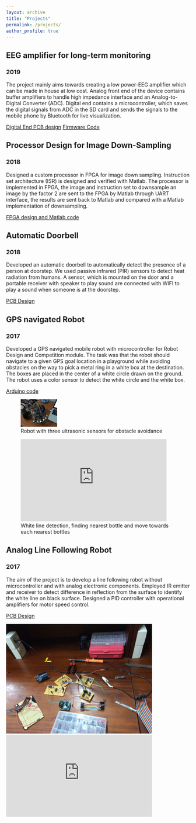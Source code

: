 ```yaml
---
layout: archive
title: "Projects"
permalink: /projects/
author_profile: true
---
```


## EEG amplifier for long-term monitoring
### 2019
The project mainly aims towards creating a low power-EEG amplifier which can be made in house at low cost. Analog front end of the device contains buffer amplifiers to handle high impedance interface and an Analog-to-Digital Converter (ADC). Digital end contains a microcontroller, which saves the digital signals from ADC in the SD card and sends the signals to the mobile phone by Bluetooth for live visualization. 

[Digital End PCB design](https://github.com/Senthurbavan/EEG_amplifier_digitalEnd_PCB)
[Firmware Code](https://github.com/Senthurbavan/EEG_amplifier_firmware)


## Processor Design for Image Down-Sampling
### 2018
Designed a custom processor in FPGA for image down sampling. Instruction set architecture (ISR) is designed and verified with Matlab. The processor is implemented in FPGA, the image and instruction set to downsample an image by the factor 2 are sent to the FPGA by Matlab through UART interface, the results are sent back to Matlab and compared with a Matlab implementation of downsampling.

[FPGA design and Matlab code](https://github.com/Senthurbavan/Image_sampling_processor_design)


## Automatic Doorbell
### 2018
Developed an automatic doorbell to automatically detect the presence of a person at doorstep. We used passive infrared (PIR) sensors to detect heat radiation from humans. A sensor, which is mounted on the door and a portable receiver with speaker to play sound are connected with WIFI to play a sound when someone is at the doorstep.

[PCB Design](https://github.com/Senthurbavan/Automatic_doorbell)


## GPS navigated Robot
### 2017
Developed a GPS navigated mobile robot with microcontroller for Robot Design and Competition module. The task was that the robot should navigate to a given GPS goal location in a playground while avoiding obstacles on the way to pick a metal ring in a white box at the destination. The boxes are placed in the center of a white circle drawn on the ground. The robot uses a color sensor to detect the white circle and the white box. 

[Arduino code](https://github.com/Senthurbavan/GPS_navigated_robot)

<figure>
  <img src='/images/obstacle-avoidance-robot-scaled.jpeg' width='100'> 
  <figcaption>Robot with three ultrasonic sensors for obstacle avoidance</figcaption>
</figure>

<figure>
  <iframe width="400" height="225" src="https://www.youtube.com/embed/7MHmC37A1u0" frameborder="0" allow="accelerometer; autoplay; clipboard-write;       encrypted-media; gyroscope; picture-in-picture" allowfullscreen></iframe>
  <figcaption>White line detection, finding nearest bottle and move towards each nearest bottles</figcaption>
</figure>


## Analog Line Following Robot
### 2017
The aim of the project is to develop a line following robot without microcontroller and with analog electronic components. Employed IR emitter and receiver to detect difference in reflection from the surface to identify the white line on black surface. Designed a PID controller with operational amplifiers for motor speed control.  

[PCB Design](https://github.com/Senthurbavan/Analog_line_following_robot_PCB)

<img src='/images/analog_robot.jpeg' width='400'>

<iframe width="400" height="225" src="https://www.youtube.com/embed/CKTVevsehSA" frameborder="0" allow="accelerometer; autoplay; clipboard-write; encrypted-media; gyroscope; picture-in-picture" allowfullscreen></iframe>





